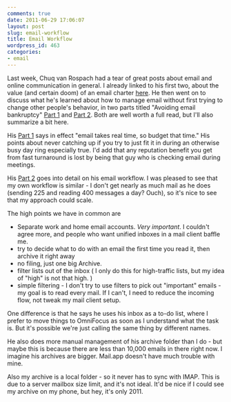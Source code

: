 ```yaml
---
comments: true
date: 2011-06-29 17:06:07
layout: post
slug: email-workflow
title: Email Workflow
wordpress_id: 463
categories:
- email
---
```


Last week, Chuq van Rospach had a tear of great posts about email and online communication in general. I already linked to his first two, about the value (and certain doom) of an email charter [here][me]. 
He then went on to discuss what he's learned about how to manage email without first trying to change other people's behavior, in two parts titled "Avoiding email bankruptcy" [Part 1][p1] and [Part 2][p2]. Both are well worth a full read, but I'll also summarize a bit here.

His [Part 1][p1] says in effect "email takes real time, so budget that time." His points about never catching up if you try to just fit it in during an otherwise busy day ring especially true. I'd add that any reputation benefit you get from fast turnaround is lost by being that guy who is checking email during meetings.

His [Part 2][p2] goes into detail on his email workflow. I was pleased to see that my own workflow is similar - I don't get nearly as much mail as he does (sending 225 and reading 400 messages a day? Ouch), so it's nice to see that my approach could scale.

The high points we have in common are 

* Separate work and home email accounts. *Very important*. I couldn't agree more, and people who want unified inboxes in a mail client baffle me.
* try to decide what to do with an email the first time you read it, then archive it right away
* no filing, just one big Archive.
* filter lists out of the inbox ( I only do this for high-traffic lists, but my idea of "high" is not that high. )
* simple filtering - I don't try to use filters to pick out "important" emails - my goal is to read every mail. If I can't, I need to reduce the incoming flow, not tweak my mail client setup.

One difference is that he says he uses his inbox as a to-do list, where I prefer to move things to OmniFocus as soon as I understand what the task is. But it's possible we're just calling the same thing by different names.

He also does more manual management of his archive folder than I do - but maybe this is because there are less than 10,000 emails in there right now. I imagine his archives are bigger. Mail.app doesn't have much trouble with mine. 

Also my archive is a local folder - so it never has to sync with IMAP. This is due to a server mailbox size limit, and it's not ideal. It'd be nice if I could see my archive on my phone, but hey, it's only 2011.

[p1]:http://www.chuqui.com/2011/06/avoiding-email-bankruptcy-part-1/
[p2]:http://www.chuqui.com/2011/06/avoiding-email-bankruptcy-part-2/
[me]:http://michael-mccracken.net/2011/06/email-charters-lists-as-parties/
